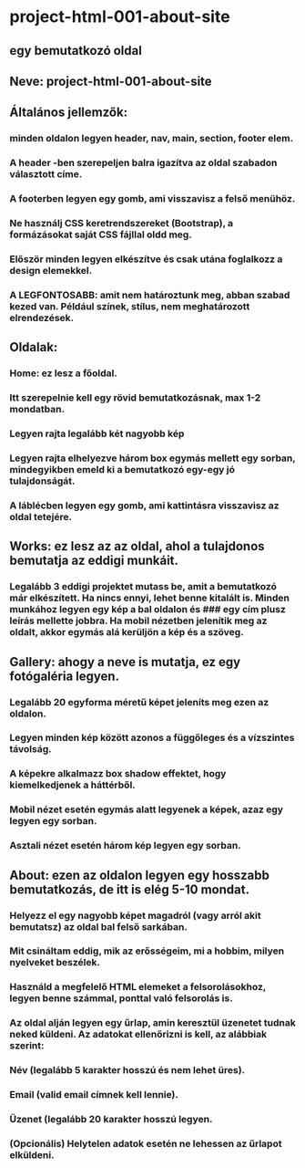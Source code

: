 # project-html-001-about-site
## egy bemutatkozó oldal
## Neve: project-html-001-about-site
###
## Általános jellemzők:
### minden oldalon legyen header, nav, main, section, footer elem.
### A header -ben szerepeljen balra igazítva az oldal szabadon választott címe.
### A footerben legyen egy gomb, ami visszavisz a felső menühöz.
### Ne használj CSS keretrendszereket (Bootstrap), a formázásokat saját CSS fájllal oldd meg.
### Először minden legyen elkészítve és csak utána foglalkozz a design elemekkel.
### A LEGFONTOSABB: amit nem határoztunk meg, abban szabad kezed van. Például színek, stílus, nem meghatározott elrendezések.
###
## Oldalak:
### Home: ez lesz a főoldal. 
### Itt szerepelnie kell egy rövid bemutatkozásnak, max 1-2 mondatban. 
### Legyen rajta legalább két nagyobb kép
### Legyen rajta elhelyezve három box egymás mellett egy sorban, mindegyikben emeld ki a bemutatkozó egy-egy jó tulajdonságát.
### A láblécben legyen egy gomb, ami kattintásra visszavisz az oldal tetejére.       
### 
## Works: ez lesz az az oldal, ahol a tulajdonos bemutatja az eddigi munkáit.
### Legalább 3 eddigi projektet mutass be, amit a bemutatkozó már elkészített. Ha nincs ennyi, lehet benne kitalált is. Minden munkához legyen egy kép a bal oldalon és ### egy cím plusz leírás mellette jobbra. Ha mobil nézetben jelenítik meg az oldalt, akkor egymás alá kerüljön a kép és a szöveg.
### 
## Gallery: ahogy a neve is mutatja, ez egy fotógaléria legyen.
### Legalább 20 egyforma méretű képet jeleníts meg ezen az oldalon.
### Legyen minden kép között azonos a függőleges és a vízszintes távolság.
### A képekre alkalmazz box shadow effektet, hogy kiemelkedjenek a háttérből.
### Mobil nézet esetén egymás alatt legyenek a képek, azaz egy legyen egy sorban.
### Asztali nézet esetén három kép legyen egy sorban.
###
## About: ezen az oldalon legyen egy hosszabb bemutatkozás, de itt is elég 5-10 mondat. 
### Helyezz el egy nagyobb képet magadról (vagy arról akit bemutatsz) az oldal bal felső sarkában.
### Mit csináltam eddig, mik az erősségeim, mi a hobbim, milyen nyelveket beszélek.
### Használd a megfelelő HTML elemeket a felsorolásokhoz, legyen benne számmal, ponttal való felsorolás is. 
### Az oldal alján legyen egy űrlap, amin keresztül üzenetet tudnak neked küldeni. Az adatokat ellenőrizni is kell, az alábbiak szerint:
### Név (legalább 5 karakter hosszú és nem lehet üres).
### Email (valid email címnek kell lennie).
### Üzenet (legalább 20 karakter hosszú legyen.
### (Opcionális) Helytelen adatok esetén ne lehessen az űrlapot elküldeni.
